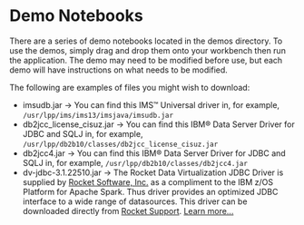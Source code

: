 # Demo Notebooks
There are a series of demo notebooks located in the demos directory.  To use the demos, simply drag and drop them onto your workbench then run the application.  The demo may need to be modified before use, but each demo will have instructions on what needs to be modified.

The following are examples of files you might wish to download:

*  imsudb.jar -> You can find this IMS™ Universal driver in, for example, ```/usr/lpp/ims/ims13/imsjava/imsudb.jar```
*  db2jcc_license_cisuz.jar -> You can find this IBM® Data Server Driver for JDBC and SQLJ in, for example, ```/usr/lpp/db2b10/classes/db2jcc_license_cisuz.jar```
*  db2jcc4.jar -> You can find this IBM® Data Server Driver for JDBC and SQLJ in, for example, ```/usr/lpp/db2b10/classes/db2jcc4.jar```
*  dv-jdbc-3.1.22510.jar -> The Rocket Data Virtualization JDBC Driver is supplied by [Rocket Software, Inc.](http://www.rocketsoftware.com) as a compliment to the IBM z/OS Platform for Apache Spark. Thus driver provides an optimized JDBC interface to a wide range of datasources. This driver can be downloaded directly from [Rocket Support](https://download.rocketsoftware.com/ro/d/FF5103385B664E628DCA400B799400EC). [Learn more...](http://www.rocketsoftware.com/solutions/data-virtualization) 
